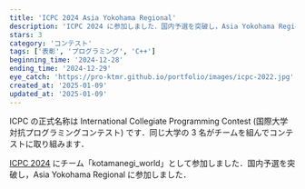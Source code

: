 ```yaml
---
title: 'ICPC 2024 Asia Yokohama Regional'
description: 'ICPC 2024 に参加しました．国内予選を突破し，Asia Yokohama Regional に参加しました．'
stars: 3
category: 'コンテスト'
tags: ['表彰', 'プログラミング', 'C++']
beginning_time: '2024-12-28'
ending_time: '2024-12-29'
eye_catch: 'https://pro-ktmr.github.io/portfolio/images/icpc-2022.jpg'
created_at: '2025-01-09'
updated_at: '2025-01-09'
---
```


ICPC の正式名称は International Collegiate Programming Contest (国際大学対抗プログラミングコンテスト) です．同じ大学の 3 名がチームを組んでコンテストに取り組みます．

[ICPC 2024](https://icpc.iisf.or.jp/2024-yokohama/) にチーム「kotamanegi_world」として参加しました．国内予選を突破し，Asia Yokohama Regional に参加しました．
